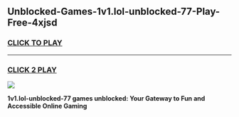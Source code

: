 
## Unblocked-Games-1v1.lol-unblocked-77-Play-Free-4xjsd
<h3>
<a href="https://premium76.site?title=1v1.lol-unblocked-77&ref=21A">CLICK TO PLAY</a></h3>
<hr>

<h3>
<a href="https://premium76.site?title=1v1.lol-unblocked-77&ref=21A">CLICK 2 PLAY</a>
  
</h3>

<a href="https://premium76.site?title=1v1.lol-unblocked-77&ref=21A"><img src="https://clearcache.store/games.png"></a>


**1v1.lol-unblocked-77 games unblocked: Your Gateway to Fun and Accessible Online Gaming**
